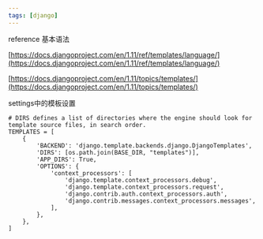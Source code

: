```yaml
---
tags: [django]
---
```


reference
基本语法

[https://docs.djangoproject.com/en/1.11/ref/templates/language/](https://docs.djangoproject.com/en/1.11/ref/templates/language/)

[https://docs.djangoproject.com/en/1.11/topics/templates/](https://docs.djangoproject.com/en/1.11/topics/templates/)

settings中的模板设置

```
# DIRS defines a list of directories where the engine should look for template source files, in search order.
TEMPLATES = [
    {
        'BACKEND': 'django.template.backends.django.DjangoTemplates',
        'DIRS': [os.path.join(BASE_DIR, "templates")],
        'APP_DIRS': True,
        'OPTIONS': {
            'context_processors': [
                'django.template.context_processors.debug',
                'django.template.context_processors.request',
                'django.contrib.auth.context_processors.auth',
                'django.contrib.messages.context_processors.messages',
            ],
        },
    },
]

```

